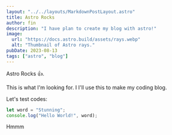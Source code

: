 ```yaml
---
layout: "../../layouts/MarkdownPostLayout.astro"
title: Astro Rocks
author: fin
description: "I have plan to create my blog with astro!"
image:
  url: "https://docs.astro.build/assets/rays.webp"
  alt: "Thumbnail of Astro rays."
pubDate: 2023-08-13
tags: ["astro", "blog"]
---
```


Astro Rocks 👍.

This is what I'm looking for. I I'll use this to make my coding blog.

Let's test codes:

```javascript
let word = "Stunning";
console.log("Hello World!", word);
```

Hmmm
